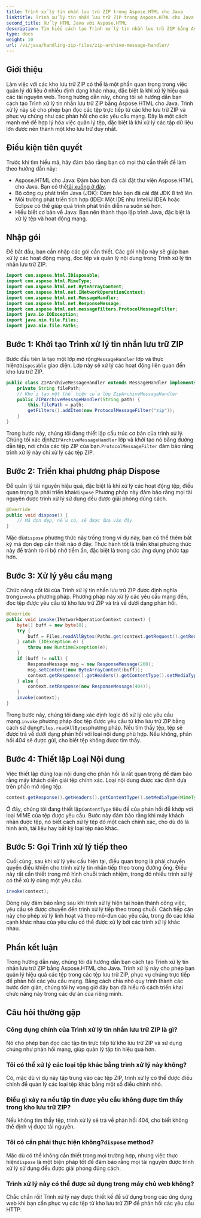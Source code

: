 ```yaml
---
title: Trình xử lý tin nhắn lưu trữ ZIP trong Aspose.HTML cho Java
linktitle: Trình xử lý tin nhắn lưu trữ ZIP trong Aspose.HTML cho Java
second_title: Xử lý HTML Java với Aspose.HTML
description: Tìm hiểu cách tạo Trình xử lý tin nhắn lưu trữ ZIP bằng Aspose.HTML cho Java. Hướng dẫn này phân tích từng bước để giúp bạn quản lý và phục vụ tệp hiệu quả từ kho lưu trữ ZIP.
type: docs
weight: 10
url: /vi/java/handling-zip-files/zip-archive-message-handler/
---
```

## Giới thiệu
Làm việc với các kho lưu trữ ZIP có thể là một phần quan trọng trong việc quản lý dữ liệu ở nhiều định dạng khác nhau, đặc biệt là khi xử lý hiệu quả các tài nguyên web. Trong hướng dẫn này, chúng tôi sẽ hướng dẫn bạn cách tạo Trình xử lý tin nhắn lưu trữ ZIP bằng Aspose.HTML cho Java. Trình xử lý này sẽ cho phép bạn đọc các tệp trực tiếp từ các kho lưu trữ ZIP và phục vụ chúng như các phản hồi cho các yêu cầu mạng. Đây là một cách mạnh mẽ để hợp lý hóa việc quản lý tệp, đặc biệt là khi xử lý các tập dữ liệu lớn được nén thành một kho lưu trữ duy nhất.
## Điều kiện tiên quyết
Trước khi tìm hiểu mã, hãy đảm bảo rằng bạn có mọi thứ cần thiết để làm theo hướng dẫn này:
-  Aspose.HTML cho Java: Đảm bảo bạn đã cài đặt thư viện Aspose.HTML cho Java. Bạn có thể[tải xuống ở đây](https://releases.aspose.com/html/java/).
- Bộ công cụ phát triển Java (JDK): Đảm bảo bạn đã cài đặt JDK 8 trở lên.
- Môi trường phát triển tích hợp (IDE): Một IDE như IntelliJ IDEA hoặc Eclipse có thể giúp quá trình phát triển diễn ra suôn sẻ hơn.
- Hiểu biết cơ bản về Java: Bạn nên thành thạo lập trình Java, đặc biệt là xử lý tệp và hoạt động mạng.

## Nhập gói
Để bắt đầu, bạn cần nhập các gói cần thiết. Các gói nhập này sẽ giúp bạn xử lý các hoạt động mạng, đọc tệp và quản lý nội dung trong Trình xử lý tin nhắn lưu trữ ZIP.
```java
import com.aspose.html.IDisposable;
import com.aspose.html.MimeType;
import com.aspose.html.net.ByteArrayContent;
import com.aspose.html.net.INetworkOperationContext;
import com.aspose.html.net.MessageHandler;
import com.aspose.html.net.ResponseMessage;
import com.aspose.html.net.messagefilters.ProtocolMessageFilter;
import java.io.IOException;
import java.nio.file.Files;
import java.nio.file.Paths;
```
## Bước 1: Khởi tạo Trình xử lý tin nhắn lưu trữ ZIP
 Bước đầu tiên là tạo một lớp mở rộng`MessageHandler` lớp và thực hiện`IDisposable` giao diện. Lớp này sẽ xử lý các hoạt động liên quan đến kho lưu trữ ZIP.

```java
public class ZIPArchiveMessageHandler extends MessageHandler implements IDisposable {
    private String filePath;
    // Khởi tạo một thể hiện của lớp ZipArchiveMessageHandler
    public ZIPArchiveMessageHandler(String path) {
        this.filePath = path;
        getFilters().addItem(new ProtocolMessageFilter("zip"));
    }
}
```

 Trong bước này, chúng tôi đang thiết lập cấu trúc cơ bản của trình xử lý. Chúng tôi xác định`ZIPArchiveMessageHandler` lớp và khởi tạo nó bằng đường dẫn tệp, nơi chứa các tệp ZIP của bạn.`ProtocolMessageFilter` đảm bảo rằng trình xử lý này chỉ xử lý các tệp ZIP.
## Bước 2: Triển khai phương pháp Dispose
Để quản lý tài nguyên hiệu quả, đặc biệt là khi xử lý các hoạt động tệp, điều quan trọng là phải triển khai`dispose` Phương pháp này đảm bảo rằng mọi tài nguyên được trình xử lý sử dụng đều được giải phóng đúng cách.

```java
@Override
public void dispose() {
    // Mã dọn dẹp, nếu có, sẽ được đưa vào đây
}
```

 Mặc dù`dispose` phương thức này trống trong ví dụ này, bạn có thể thêm bất kỳ mã dọn dẹp cần thiết nào ở đây. Thực hành tốt là triển khai phương thức này để tránh rò rỉ bộ nhớ tiềm ẩn, đặc biệt là trong các ứng dụng phức tạp hơn.
## Bước 3: Xử lý yêu cầu mạng
 Chức năng cốt lõi của Trình xử lý tin nhắn lưu trữ ZIP được định nghĩa trong`invoke` phương pháp. Phương pháp này xử lý các yêu cầu mạng đến, đọc tệp được yêu cầu từ kho lưu trữ ZIP và trả về dưới dạng phản hồi.

```java
@Override
public void invoke(INetworkOperationContext context) {
    byte[] buff = new byte[0];
    try {
        buff = Files.readAllBytes(Paths.get(context.getRequest().getRequestUri().getPathname().trim()));
    } catch (IOException e) {
        throw new RuntimeException(e);
    }
    if (buff != null) {
        ResponseMessage msg = new ResponseMessage(200);
        msg.setContent(new ByteArrayContent(buff));
        context.getResponse().getHeaders().getContentType().setMediaType(MimeType.fromFileExtension(context.getRequest().getRequestUri().getPathname()));
    } else {
        context.setResponse(new ResponseMessage(404));
    }
    invoke(context);
}
```

 Trong bước này, chúng tôi đang xác định logic để xử lý các yêu cầu mạng.`invoke` phương pháp đọc tệp được yêu cầu từ kho lưu trữ ZIP bằng cách sử dụng`Files.readAllBytes`phương pháp. Nếu tìm thấy tệp, tệp sẽ được trả về dưới dạng phản hồi với loại nội dung phù hợp. Nếu không, phản hồi 404 sẽ được gửi, cho biết tệp không được tìm thấy.
## Bước 4: Thiết lập Loại Nội dung
Việc thiết lập đúng loại nội dung cho phản hồi là rất quan trọng để đảm bảo rằng máy khách diễn giải tệp chính xác. Loại nội dung được xác định dựa trên phần mở rộng tệp.

```java
context.getResponse().getHeaders().getContentType().setMediaType(MimeType.fromFileExtension(context.getRequest().getRequestUri().getPathname()));
```

 Ở đây, chúng tôi đang thiết lập`ContentType` tiêu đề của phản hồi để khớp với loại MIME của tệp được yêu cầu. Bước này đảm bảo rằng khi máy khách nhận được tệp, nó biết cách xử lý tệp đó một cách chính xác, cho dù đó là hình ảnh, tài liệu hay bất kỳ loại tệp nào khác.
## Bước 5: Gọi Trình xử lý tiếp theo
Cuối cùng, sau khi xử lý yêu cầu hiện tại, điều quan trọng là phải chuyển quyền điều khiển cho trình xử lý tin nhắn tiếp theo trong đường ống. Điều này rất cần thiết trong mô hình chuỗi trách nhiệm, trong đó nhiều trình xử lý có thể xử lý cùng một yêu cầu.

```java
invoke(context);
```

Dòng này đảm bảo rằng sau khi trình xử lý hiện tại hoàn thành công việc, yêu cầu sẽ được chuyển đến trình xử lý tiếp theo trong chuỗi. Cách tiếp cận này cho phép xử lý linh hoạt và theo mô-đun các yêu cầu, trong đó các khía cạnh khác nhau của yêu cầu có thể được xử lý bởi các trình xử lý khác nhau.

## Phần kết luận
Trong hướng dẫn này, chúng tôi đã hướng dẫn bạn cách tạo Trình xử lý tin nhắn lưu trữ ZIP bằng Aspose.HTML cho Java. Trình xử lý này cho phép bạn quản lý hiệu quả các tệp trong các tệp lưu trữ ZIP, phục vụ chúng trực tiếp để phản hồi các yêu cầu mạng. Bằng cách chia nhỏ quy trình thành các bước đơn giản, chúng tôi hy vọng giờ đây bạn đã hiểu rõ cách triển khai chức năng này trong các dự án của riêng mình.
## Câu hỏi thường gặp
### Công dụng chính của Trình xử lý tin nhắn lưu trữ ZIP là gì?  
Nó cho phép bạn đọc các tập tin trực tiếp từ kho lưu trữ ZIP và sử dụng chúng như phản hồi mạng, giúp quản lý tập tin hiệu quả hơn.
### Tôi có thể xử lý các loại tệp khác bằng trình xử lý này không?  
Có, mặc dù ví dụ này tập trung vào các tệp ZIP, trình xử lý có thể được điều chỉnh để quản lý các loại tệp khác bằng một số điều chỉnh nhỏ.
### Điều gì xảy ra nếu tập tin được yêu cầu không được tìm thấy trong kho lưu trữ ZIP?  
Nếu không tìm thấy tệp, trình xử lý sẽ trả về phản hồi 404, cho biết không thể định vị được tài nguyên.
###  Tôi có cần phải thực hiện không?`dispose` method?  
 Mặc dù có thể không cần thiết trong mọi trường hợp, nhưng việc thực hiện`dispose` là một biện pháp tốt để đảm bảo rằng mọi tài nguyên được trình xử lý sử dụng đều được giải phóng đúng cách.
### Trình xử lý này có thể được sử dụng trong máy chủ web không?  
Chắc chắn rồi! Trình xử lý này được thiết kế để sử dụng trong các ứng dụng web khi bạn cần phục vụ các tệp từ kho lưu trữ ZIP để phản hồi các yêu cầu HTTP.
